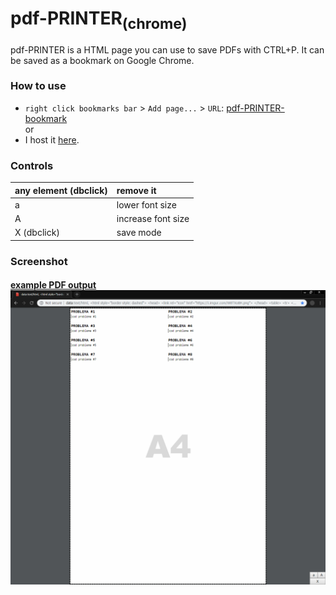 # pdf-PRINTER<sub>(chrome)</sub>
pdf-PRINTER is a HTML page you can use to save PDFs with CTRL+P. It can be saved as a bookmark on Google Chrome.

### How to use
* `right click bookmarks bar` > `Add page...` > `URL`: [pdf-PRINTER-bookmark](https://raw.githubusercontent.com/daniel-barbu/pdf-PRINTER/master/pdf-PRINTER-bookmark)  
or
* I host it [here](https://daniel-barbu.cf/files/pdf-PRINTER.html).

### Controls
| any element (dbclick) | remove it          |
|:----------------------|:-------------------|
| a                     | lower font size    |
| A                     | increase font size |
| X (dbclick)           | save mode          |

### Screenshot
[<h4 style="margin-bottom:0 !important;">example PDF output</h4>](https://github.com/daniel-barbu/pdf-PRINTER/raw/master/output.pdf)
![screenshot.png not loaded correctly](/screenshot.png)
